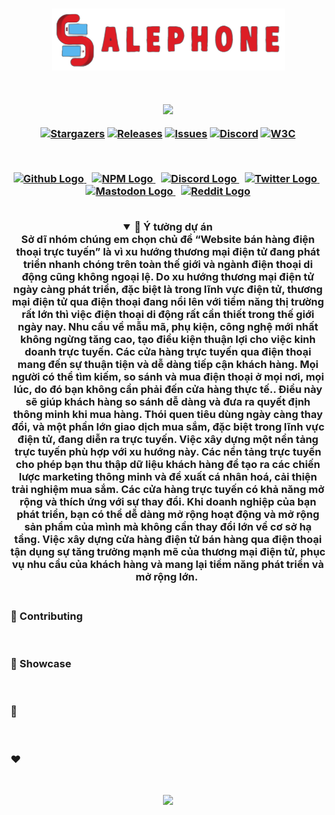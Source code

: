 <h3 align="center">
	<img src="/img/image-removebg-preview (1).png" alt="Logo"/><br/>
	<img src="https://raw.githubusercontent.com/catppuccin/catppuccin/main/assets/misc/transparent.png" height="30" width="0px"/>
<p align="center">
  <img src="https://raw.githubusercontent.com/catppuccin/catppuccin/main/assets/palette/macchiato.png" width="400" />
</p>

<p align="center">
	<a href="https://github.com/catppuccin/catppuccin/stargazers">
		<img alt="Stargazers" src="https://img.shields.io/github/stars/catppuccin/catppuccin?style=for-the-badge&logo=starship&color=C9CBFF&logoColor=D9E0EE&labelColor=302D41"></a>
	<a href="https://github.com/catppuccin/catppuccin/releases/latest">
		<img alt="Releases" src="https://img.shields.io/github/release/catppuccin/catppuccin.svg?style=for-the-badge&logo=github&color=F2CDCD&logoColor=D9E0EE&labelColor=302D41"/></a>
	<a href="https://github.com/catppuccin/catppuccin/issues">
		<img alt="Issues" src="https://img.shields.io/github/issues/catppuccin/catppuccin?style=for-the-badge&logo=gitbook&color=B5E8E0&logoColor=D9E0EE&labelColor=302D41"></a>
	<a href="https://discord.com/servers/907385605422448742">
		<img alt="Discord" src="https://img.shields.io/discord/907385605422448742?style=for-the-badge&logo=discord&color=DDB6F2&logoColor=D9E0EE&labelColor=302D41"></a>
  <a href="https://www.w3.org/TR/WCAG21/#contrast-minimum">
    <img src="https://img.shields.io/badge/WCAG_2.1-AA-A6DA95?logo=w3c&logoColor=fff&style=for-the-badge&labelColor=302D41" alt="W3C"></a>
</p>

&nbsp;

<p align="center">
  <a href="https://github.com/catppuccin">
    <picture>
      <source srcset="assets/social/macchiato_github.svg" width="64" height="64" alt="Github Logo" media="(prefers-color-scheme: dark)"/>
      <source srcset="assets/social/latte_github.svg" width="64" height="64" alt="Github Logo" media="(prefers-color-scheme: light), (prefers-color-scheme: no-preference)"/>
      <img src="assets/social/latte_github.svg" width="64" height="64" alt="Github Logo"/>
    </picture>
  </a>
  <img src="assets/misc/transparent.png" height="1" width="5"/>
  <a href="https://www.npmjs.com/org/catppuccin">
    <picture>
      <source srcset="assets/social/macchiato_npm.svg" width="64" height="64" alt="NPM Logo" media="(prefers-color-scheme: dark)"/>
      <source srcset="assets/social/latte_npm.svg" width="64" height="64" alt="NPM Logo" media="(prefers-color-scheme: light), (prefers-color-scheme: no-preference)"/>
      <img src="assets/social/latte_npm.svg" width="64" height="64" alt="NPM Logo"/>
    </picture>
  </a>
  <img src="assets/misc/transparent.png" height="1" width="5"/>
  <a href="https://discord.com/servers/907385605422448742">
    <picture>
      <source srcset="assets/social/macchiato_discord.svg" width="64" height="64" alt="Discord Logo" media="(prefers-color-scheme: dark)"/>
      <source srcset="assets/social/latte_discord.svg" width="64" height="64" alt="Discord Logo" media="(prefers-color-scheme: light), (prefers-color-scheme: no-preference)"/>
      <img src="assets/social/latte_discord.svg" width="64" height="64" alt="Discord Logo"/>
    </picture>
  </a>
  <img src="assets/misc/transparent.png" height="1" width="5"/>
  <a href="https://twitter.com/catppuccintheme">
    <picture>
      <source srcset="assets/social/macchiato_twitter.svg" width="64" height="64" alt="Twitter Logo" media="(prefers-color-scheme: dark)"/>
      <source srcset="assets/social/latte_twitter.svg" width="64" height="64" alt="Twitter Logo" media="(prefers-color-scheme: light), (prefers-color-scheme: no-preference)"/>
      <img src="assets/social/latte_twitter.svg" width="64" height="64" alt="Twitter Logo"/>
    </picture>
  </a>
  <img src="assets/misc/transparent.png" height="1" width="5"/>
  <a href="https://fosstodon.org/@catppuccin">
    <picture>
      <source srcset="assets/social/macchiato_mastodon.svg" width="64" height="64" alt="Mastodon Logo" media="(prefers-color-scheme: dark)"/>
      <source srcset="assets/social/latte_mastodon.svg" width="64" height="64" alt="Mastodon Logo" media="(prefers-color-scheme: light), (prefers-color-scheme: no-preference)"/>
      <img src="assets/social/latte_mastodon.svg" width="64" height="64" alt="Mastodon Logo"/>
    </picture>
  </a>
  <img src="assets/misc/transparent.png" height="1" width="5"/>
  <a href="https://reddit.com/r/catppuccin">
    <picture>
      <source srcset="assets/social/macchiato_reddit.svg" width="64" height="64" alt="Reddit Logo" media="(prefers-color-scheme: dark)"/>
      <source srcset="assets/social/latte_reddit.svg" width="64" height="64" alt="Reddit Logo" media="(prefers-color-scheme: light), (prefers-color-scheme: no-preference)"/>
      <img src="assets/social/latte_reddit.svg" width="64" height="64" alt="Reddit Logo"/>
    </picture>
  </a>
</p>
&nbsp;
<details open>
<summary>🧠 Ý tưởng dự án</summary>
Sở dĩ nhóm chúng em chọn chủ đề “Website bán hàng điện thoại trực tuyến” là vì xu hướng thương mại điện tử đang phát triển nhanh chóng trên toàn thế giới và ngành điện thoại di động cũng không ngoại lệ. Do xu hướng thương mại điện tử ngày càng phát triển, đặc biệt là trong lĩnh vực điện tử, thương mại điện tử qua điện thoại đang nổi lên với tiềm năng thị trường rất lớn thì việc điện thoại di động rất cần thiết trong thế giới ngày nay. Nhu cầu về mẫu mã, phụ kiện, công nghệ mới nhất không ngừng tăng cao, tạo điều kiện thuận lợi cho việc kinh doanh trực tuyến. Các cửa hàng trực tuyến qua điện thoại mang đến sự thuận tiện và dễ dàng tiếp cận khách hàng. Mọi người có thể tìm kiếm, so sánh và mua điện thoại ở mọi nơi, mọi lúc, do đó bạn không cần phải đến cửa hàng thực tế.. Điều này sẽ giúp khách hàng so sánh dễ dàng và đưa ra quyết định thông minh khi mua hàng. Thói quen tiêu dùng ngày càng thay đổi, và một phần lớn giao dịch mua sắm, đặc biệt trong lĩnh vực điện tử, đang diễn ra trực tuyến. Việc xây dựng một nền tảng trực tuyến phù hợp với xu hướng này. Các nền tảng trực tuyến cho phép bạn thu thập dữ liệu khách hàng để tạo ra các chiến lược marketing thông minh và đề xuất cá nhân hoá, cải thiện trải nghiệm mua sắm. Các cửa hàng trực tuyến có khả năng mở rộng và thích ứng với sự thay đổi. Khi doanh nghiệp của bạn phát triển, bạn có thể dễ dàng mở rộng hoạt động và mở rộng sản phẩm của mình mà không cần thay đổi lớn về cơ sở hạ tầng. Việc xây dựng cửa hàng điện tử bán hàng qua điện thoại tận dụng sự tăng trưởng mạnh mẽ của thương mại điện tử, phục vụ nhu cầu của khách hàng và mang lại tiềm năng phát triển và mở rộng lớn. 
</details>
&nbsp;

### 👐 Contributing

&nbsp;

### 🌟 Showcase

&nbsp;

### 📜 

&nbsp;

### ❤️

&nbsp;
<p align="center"><img src="https://raw.githubusercontent.com/catppuccin/catppuccin/main/assets/footers/gray0_ctp_on_line.svg?sanitize=true" /></p>



